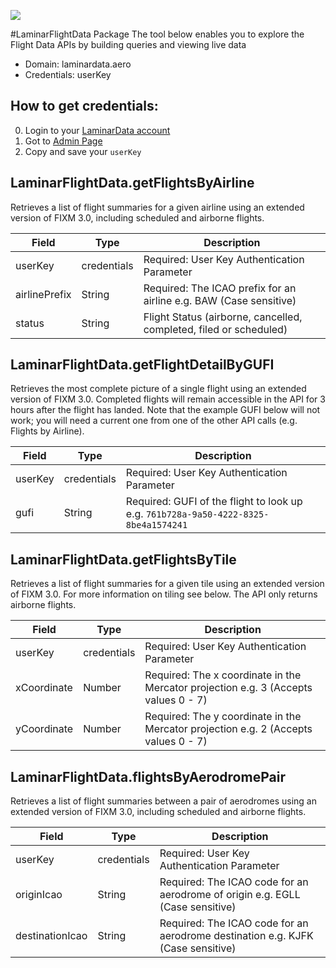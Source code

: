 [![](https://scdn.rapidapi.com/RapidAPI_banner.png)](https://rapidapi.com/package/LaminarFlightData/functions?utm_source=RapidAPIGitHub_LaminarFunctions&utm_medium=button&utm_content=RapidAPI_GitHub)


#LaminarFlightData Package
The tool below enables you to explore the Flight Data APIs by building queries and viewing live data
* Domain: laminardata.aero
* Credentials: userKey

## How to get credentials: 
0. Login to your [LaminarData account](developer.laminardata.aero) 
1. Got to [Admin Page](https://developer.laminardata.aero/admin)
2. Copy and save your `userKey`

## LaminarFlightData.getFlightsByAirline
Retrieves a list of flight summaries for a given airline using an extended version of FIXM 3.0, including scheduled and airborne flights.

| Field        | Type       | Description
|--------------|------------|----------
| userKey      | credentials| Required: User Key Authentication Parameter
| airlinePrefix| String     | Required: The ICAO prefix for an airline e.g. BAW (Case sensitive)
| status       | String     | Flight Status (airborne, cancelled, completed, filed or scheduled)

## LaminarFlightData.getFlightDetailByGUFI
Retrieves the most complete picture of a single flight using an extended version of FIXM 3.0. Completed flights will remain accessible in the API for 3 hours after the flight has landed. Note that the example GUFI below will not work; you will need a current one from one of the other API calls (e.g. Flights by Airline).

| Field  | Type       | Description
|--------|------------|----------
| userKey| credentials| Required: User Key Authentication Parameter
| gufi   | String     | Required: GUFI of the flight to look up e.g. `761b728a-9a50-4222-8325-8be4a1574241`

## LaminarFlightData.getFlightsByTile
Retrieves a list of flight summaries for a given tile using an extended version of FIXM 3.0. For more information on tiling see below. The API only returns airborne flights.

| Field       | Type       | Description
|-------------|------------|----------
| userKey     | credentials| Required: User Key Authentication Parameter
| xCoordinate | Number     | Required: The x coordinate in the Mercator projection e.g. 3 (Accepts values 0 - 7)
| yCoordinate | Number     | Required: The y coordinate in the Mercator projection e.g. 2 (Accepts values 0 - 7)

## LaminarFlightData.flightsByAerodromePair
Retrieves a list of flight summaries between a pair of aerodromes using an extended version of FIXM 3.0, including scheduled and airborne flights.

| Field          | Type       | Description
|----------------|------------|----------
| userKey        | credentials| Required: User Key Authentication Parameter
| originIcao     | String     | Required: The ICAO code for an aerodrome of origin e.g. EGLL (Case sensitive)
| destinationIcao| String     | Required: The ICAO code for an aerodrome destination e.g. KJFK (Case sensitive)

